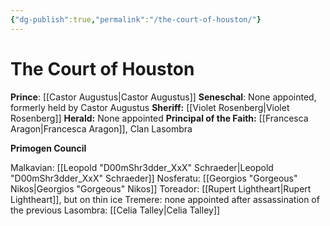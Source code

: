 ```yaml
---
{"dg-publish":true,"permalink":"/the-court-of-houston/"}
---
```


# The Court of Houston

**Prince**: [[Castor Augustus\|Castor Augustus]]
**Seneschal**: None appointed, formerly held by Castor Augustus 
**Sheriff:** [[Violet Rosenberg\|Violet Rosenberg]] 
**Herald:** None appointed 
**Principal of the Faith:** [[Francesca Aragon\|Francesca Aragon]], Clan Lasombra

**Primogen Council**

Malkavian: [[Leopold "D00mShr3dder_XxX" Schraeder\|Leopold "D00mShr3dder_XxX" Schraeder]]
Nosferatu: [[Georgios "Gorgeous" Nikos\|Georgios "Gorgeous" Nikos]]
Toreador: [[Rupert Lightheart\|Rupert Lightheart]], but on thin ice
Tremere: none appointed after assassination of the previous 
Lasombra: [[Celia Talley\|Celia Talley]]
